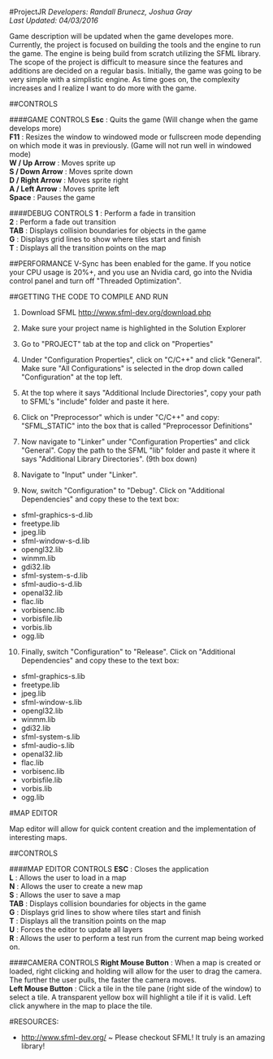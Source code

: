 #ProjectJR
*Developers:	Randall Brunecz, Joshua Gray*			
*Last Updated:	04/03/2016*		   								   

Game description will be updated when the game developes more. Currently, the project is focused on building the tools and the engine to run the game. The engine is being build from scratch utilizing the SFML library. The scope of the project is difficult to measure since the features and additions are decided on a regular basis. Initially, the game was going to be very simple with a simplistic engine. As time goes on, the complexity increases and I realize I want to do more with the game.

##CONTROLS

####GAME CONTROLS
**Esc**             : Quits the game (Will change when the game develops more)  
**F11**             : Resizes the window to windowed mode or fullscreen mode depending on which mode it was in previously. (Game will not run well in windowed mode)  
**W / Up Arrow**    : Moves sprite up  
**S / Down Arrow**  : Moves sprite down  
**D / Right Arrow** : Moves sprite right  
**A / Left Arrow**  : Moves sprite left  
**Space**           : Pauses the game  

####DEBUG CONTROLS
**1**  		: Perform a fade in transition  
**2**  		: Perform a fade out transition  
**TAB**		: Displays collision boundaries for objects in the game  
**G**  		: Displays grid lines to show where tiles start and finish  
**T**  		: Displays all the transition points on the map  

##PERFORMANCE
V-Sync has been enabled for the game. If you notice your CPU usage is 20%+, and you use an Nvidia card, go into the Nvidia control panel and turn off "Threaded Optimization".

##GETTING THE CODE TO COMPILE AND RUN
1. Download SFML http://www.sfml-dev.org/download.php

2. Make sure your project name is highlighted in the Solution Explorer

3. Go to "PROJECT" tab at the top and click on "Properties"

4. Under "Configuration Properties", click on "C/C++" and click "General". Make sure "All Configurations" is selected in the drop down called "Configuration" at the top left.

5. At the top where it says "Additional Include Directories", copy your path to SFML's "include" folder and paste it here.

6. Click on "Preprocessor" which is under "C/C++" and copy: "SFML_STATIC" into the box that is called "Preprocessor Definitions"

7. Now navigate to "Linker" under "Configuration Properties" and click "General". Copy the path to the SFML "lib" folder and paste it where it says "Additional Library Directories". (9th box down)

8. Navigate to "Input" under "Linker".

9. Now, switch "Configuration" to "Debug". Click on "Additional Dependencies" and copy these to the text box:

- sfml-graphics-s-d.lib
- freetype.lib
- jpeg.lib
- sfml-window-s-d.lib
- opengl32.lib
- winmm.lib
- gdi32.lib
- sfml-system-s-d.lib
- sfml-audio-s-d.lib
- openal32.lib
- flac.lib
- vorbisenc.lib
- vorbisfile.lib
- vorbis.lib
- ogg.lib

10. Finally, switch "Configuration" to "Release". Click on "Additional Dependencies" and copy these to the text box:

- sfml-graphics-s.lib
- freetype.lib
- jpeg.lib
- sfml-window-s.lib
- opengl32.lib
- winmm.lib
- gdi32.lib
- sfml-system-s.lib
- sfml-audio-s.lib
- openal32.lib
- flac.lib
- vorbisenc.lib
- vorbisfile.lib
- vorbis.lib
- ogg.lib

#MAP EDITOR

Map editor will allow for quick content creation and the implementation of interesting maps.

##CONTROLS

####MAP EDITOR CONTROLS
**ESC** 		   : Closes the application  
**L**  	  	   : Allows the user to load in a map  
**N**  		   : Allows the user to create a new map  
**S**  		   : Allows the user to save a map  
**TAB**		   : Displays collision boundaries for objects in the game  
**G** 		   : Displays grid lines to show where tiles start and finish  
**T**  		   : Displays all the transition points on the map  
**U**  		   : Forces the editor to update all layers  
**R**		   : Allows the user to perform a test run from the current map being worked on.  

####CAMERA CONTROLS
**Right Mouse Button** : When a map is created or loaded, right clicking and holding will allow for the user to drag the camera. The further the user pulls, the faster the camera moves.  
**Left Mouse Button**  : Click a tile in the tile pane (right side of the window) to select a tile. A transparent yellow box will highlight a tile if it is valid. Left click anywhere in the map to place the tile.  

#RESOURCES:
- http://www.sfml-dev.org/ ~ Please checkout SFML! It truly is an amazing library! 
